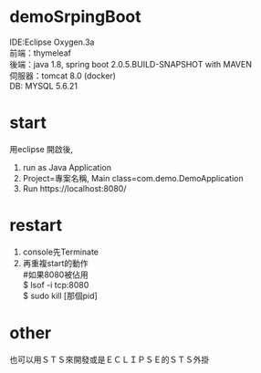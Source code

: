 # demoSrpingBoot <br>
IDE:Eclipse Oxygen.3a<br>
前端：thymeleaf <br>
後端：java 1.8, spring boot 2.0.5.BUILD-SNAPSHOT with MAVEN<br>
伺服器：tomcat 8.0 (docker)<br>
DB: MYSQL 5.6.21<br>


# start
用eclipse 開啟後, 
1. run as Java Application
2. Project=專案名稱, Main class=com.demo.DemoApplication
3. Run
https://localhost:8080/
# restart
1. console先Terminate
2. 再重複start的動作 <br>
#如果8080被佔用<br>
$ lsof -i tcp:8080 <br>
$ sudo kill [那個pid] <br>

# other
也可以用ＳＴＳ來開發或是ＥＣＬＩＰＳＥ的ＳＴＳ外掛
